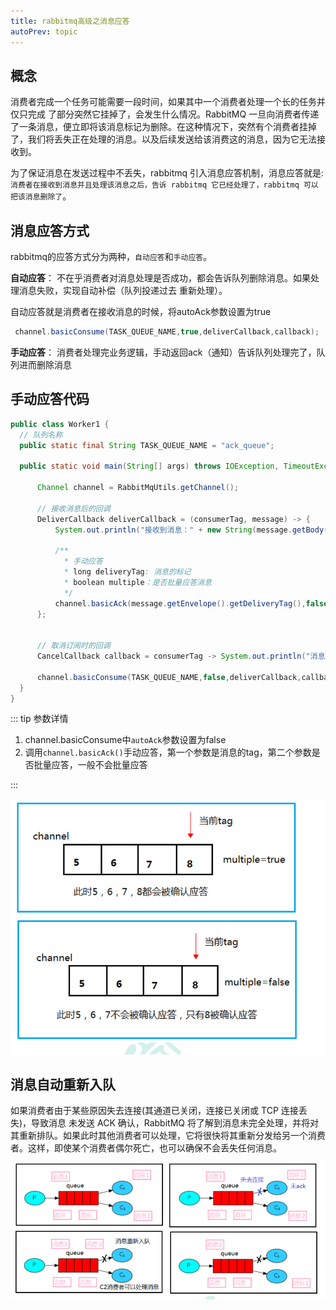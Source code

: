 ```yaml
---
title: rabbitmq高级之消息应答
autoPrev: topic
---
```


## 概念
消费者完成一个任务可能需要一段时间，如果其中一个消费者处理一个长的任务并仅只完成
了部分突然它挂掉了，会发生什么情况。RabbitMQ 一旦向消费者传递了一条消息，便立即将该消息标记为删除。在这种情况下，突然有个消费者挂掉了，我们将丢失正在处理的消息。以及后续发送给该消费这的消息，因为它无法接收到。

为了保证消息在发送过程中不丢失，rabbitmq 引入消息应答机制，消息应答就是:`消费者在接收到消息并且处理该消息之后，告诉 rabbitmq 它已经处理了，rabbitmq 可以把该消息删除了`。

## 消息应答方式
rabbitmq的应答方式分为两种，`自动应答`和`手动应答`。

**自动应答**： 不在乎消费者对消息处理是否成功，都会告诉队列删除消息。如果处理消息失败，实现自动补偿（队列投递过去 重新处理）。

自动应答就是消费者在接收消息的时候，将autoAck参数设置为true
```java
 channel.basicConsume(TASK_QUEUE_NAME,true,deliverCallback,callback);
```

**手动应答**： 消费者处理完业务逻辑，手动返回ack（通知）告诉队列处理完了，队列进而删除消息

## 手动应答代码

```java
public class Worker1 {
  // 队列名称
  public static final String TASK_QUEUE_NAME = "ack_queue";

  public static void main(String[] args) throws IOException, TimeoutException {

      Channel channel = RabbitMqUtils.getChannel();

      // 接收消息后的回调
      DeliverCallback deliverCallback = (consumerTag, message) -> {
          System.out.println("接收到消息：" + new String(message.getBody(),"UTF-8"));

          /**
            * 手动应答
            * long deliveryTag: 消息的标记
            * boolean multiple：是否批量应答消息
            */
          channel.basicAck(message.getEnvelope().getDeliveryTag(),false);
      };


      // 取消订阅时的回调
      CancelCallback callback = consumerTag -> System.out.println("消息消费被中断");
     
      channel.basicConsume(TASK_QUEUE_NAME,false,deliverCallback,callback);
  }
}
```
::: tip 参数详情

 1. channel.basicConsume中`autoAck`参数设置为false
 2. 调用`channel.basicAck()`手动应答，第一个参数是消息的tag，第二个参数是否批量应答，一般不会批量应答

:::

![topic](/blogImg/rabbitmq/tag.png)

## 消息自动重新入队
如果消费者由于某些原因失去连接(其通道已关闭，连接已关闭或 TCP 连接丢失)，导致消息
未发送 ACK 确认，RabbitMQ 将了解到消息未完全处理，并将对其重新排队。如果此时其他消费者可以处理，它将很快将其重新分发给另一个消费者。这样，即使某个消费者偶尔死亡，也可以确保不会丢失任何消息。

![topic](/blogImg/rabbitmq/tag2.png)